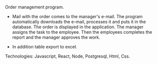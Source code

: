 Order management program. 
- Mail with the order comes to the manager's e-mail. The program automatically downloads the e-mail, processes it and puts it in the database. The order is displayed in the application. The manager assigns the task to the employee. Then the employees completes the report and the manager approves the work.

- In addition table export to excel. 

Technologies: Javascript, React, Node, Postgresql, Html, Css. 
